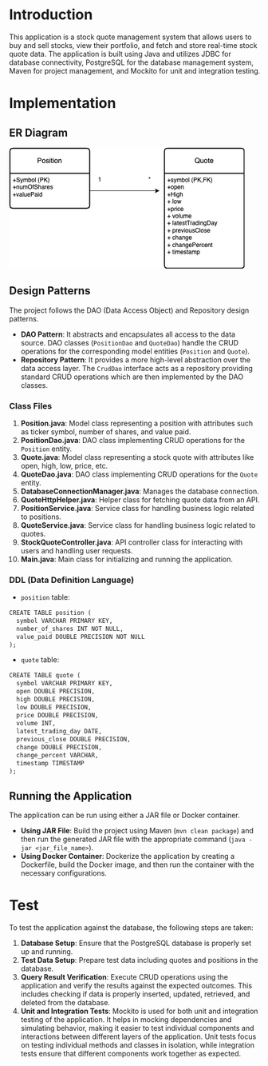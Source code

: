 # Introduction
This application is a stock quote management system that allows users to buy and sell stocks, view their portfolio, and fetch and store real-time stock quote data. The application is built using Java and utilizes JDBC for database connectivity, PostgreSQL for the database management system, Maven for project management, and Mockito for unit and integration testing.

# Implementation
## ER Diagram
![Linux Clustering](assets/stock_quote.jpg)
## Design Patterns
The project follows the DAO (Data Access Object) and Repository design patterns.
- **DAO Pattern**: It abstracts and encapsulates all access to the data source. DAO classes (`PositionDao` and `QuoteDao`) handle the CRUD operations for the corresponding model entities (`Position` and `Quote`).
- **Repository Pattern**: It provides a more high-level abstraction over the data access layer. The `CrudDao` interface acts as a repository providing standard CRUD operations which are then implemented by the DAO classes.

### Class Files
1. **Position.java**: Model class representing a position with attributes such as ticker symbol, number of shares, and value paid.
2. **PositionDao.java**: DAO class implementing CRUD operations for the `Position` entity.
3. **Quote.java**: Model class representing a stock quote with attributes like open, high, low, price, etc.
4. **QuoteDao.java**: DAO class implementing CRUD operations for the `Quote` entity.
5. **DatabaseConnectionManager.java**: Manages the database connection.
6. **QuoteHttpHelper.java**: Helper class for fetching quote data from an API.
7. **PositionService.java**: Service class for handling business logic related to positions.
8. **QuoteService.java**: Service class for handling business logic related to quotes.
9. **StockQuoteController.java**: API controller class for interacting with users and handling user requests.
10. **Main.java**: Main class for initializing and running the application.

### DDL (Data Definition Language)
- `position` table:
```
CREATE TABLE position (
  symbol VARCHAR PRIMARY KEY,
  number_of_shares INT NOT NULL,
  value_paid DOUBLE PRECISION NOT NULL
);
```
- `quote` table:
```
CREATE TABLE quote (
  symbol VARCHAR PRIMARY KEY,
  open DOUBLE PRECISION,
  high DOUBLE PRECISION,
  low DOUBLE PRECISION,
  price DOUBLE PRECISION,
  volume INT,
  latest_trading_day DATE,
  previous_close DOUBLE PRECISION,
  change DOUBLE PRECISION,
  change_percent VARCHAR,
  timestamp TIMESTAMP
);
```

## Running the Application
The application can be run using either a JAR file or Docker container.
- **Using JAR File**: Build the project using Maven (`mvn clean package`) and then run the generated JAR file with the appropriate command (`java -jar <jar_file_name>`).
- **Using Docker Container**: Dockerize the application by creating a Dockerfile, build the Docker image, and then run the container with the necessary configurations.

# Test
To test the application against the database, the following steps are taken:
1. **Database Setup**: Ensure that the PostgreSQL database is properly set up and running.
2. **Test Data Setup**: Prepare test data including quotes and positions in the database.
3. **Query Result Verification**: Execute CRUD operations using the application and verify the results against the expected outcomes. This includes checking if data is properly inserted, updated, retrieved, and deleted from the database.
4. **Unit and Integration Tests**: Mockito is used for both unit and integration testing of the application. It helps in mocking dependencies and simulating behavior, making it easier to test individual components and interactions between different layers of the application. Unit tests focus on testing individual methods and classes in isolation, while integration tests ensure that different components work together as expected.
